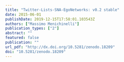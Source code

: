 ```yaml
---
title: "Twitter-Lists-SNA-EgoNetworks: v0.2 stable"
date: 2015-06-01
publishDate: 2019-12-15T17:58:01.103543Z
authors: ["Massimo Menichinelli"]
publication_types: ["2"]
abstract: ""
featured: false
publication: ""
url_pdf: "http://dx.doi.org/10.5281/zenodo.18209"
doi: "10.5281/zenodo.18209"
---
```


